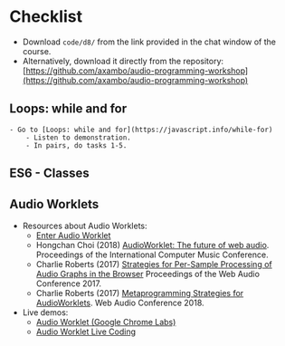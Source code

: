 # Checklist

- Download ```code/d8/``` from the link provided in the chat window of the course.
- Alternatively, download it directly from the repository: [https://github.com/axambo/audio-programming-workshop](https://github.com/axambo/audio-programming-workshop)

## Loops: while and for

    - Go to [Loops: while and for](https://javascript.info/while-for)
        - Listen to demonstration.
        - In pairs, do tasks 1-5.

## ES6 - Classes        

## Audio Worklets

- Resources about Audio Worklets:
    - [Enter Audio Worklet](https://developers.google.com/web/updates/2017/12/audio-worklet)
    - Hongchan Choi (2018) [AudioWorklet: The future of web audio](https://hoch.io/assets/publications/icmc-2018-choi-audioworklet.pdf). Proceedings of the International Computer Music Conference.
    - Charlie Roberts (2017) [Strategies for Per-Sample Processing of Audio Graphs in the Browser](https://qmro.qmul.ac.uk/xmlui/bitstream/handle/123456789/26124/72.pdf?sequence=1) Proceedings of the Web Audio Conference 2017.
    - Charlie Roberts (2017) [Metaprogramming Strategies for AudioWorklets](https://webaudioconf.com/papers/metaprogramming-strategies-for-audioworklets.pdf). Web Audio Conference 2018.
- Live demos:
    - [Audio Worklet (Google Chrome Labs)](https://googlechromelabs.github.io/web-audio-samples/audio-worklet/)  
    - [Audio Worklet Live Coding](https://www.webaudioweekly.com/88)
